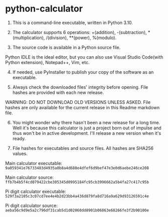 # python-calculator

1. This is a command-line executable, written in Python 3.10.

2. The calculator supports 6 operations: +(addition), -(subtraction), *(multiplication), /(division), **(power), %(modulo).

3. The source code is available in a Python source file.

Python IDLE is the ideal editor, but you can also use Visual Studio Code(with Python extension), Notepad++, Vim, etc.

4. If needed, use PyInstaller to publish your copy of the software as an executable.

5. Always check the downloaded files' integrity before opening. File hashes are provided with each new release.

WARNING: DO NOT DOWNLOAD OLD VERSIONS UNLESS ASKED. File hashes are only available for the current release in this Readme markdown file.

6. You might wonder why there hasn't been a new release for a long time. Well it's because this calculator is just a project born out of impulse and thus won't be in active development. I'll release a new version when it's ready.

7. File hashes for executables and source files. All hashes are SHA256 values.

Main calculator executable: `9a059341e76733483d4935a0b8a4d688e4dfef6d9bef47e3e0d6aebe246ce208`

Main calculator source: `ffb7b4b5f4cd079422cbe305345d0995184fc95cb3996662a5b4fa27c417c95b`

Pi digit calculator executable: `529f3a2105c3c07cd7ee4e4b2d23bb4a436d879fa8d716a9a629d93126591c4e`

Pi digit calculator source: `aeba56c9d9e5a2c796df31cab5d1d02060dd8901b06863e68266fe3f2b90100e`
